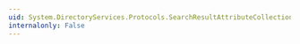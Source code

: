 ```yaml
---
uid: System.DirectoryServices.Protocols.SearchResultAttributeCollection.Values
internalonly: False
---
```

